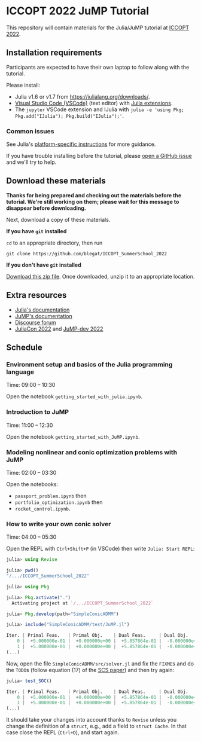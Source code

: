 # ICCOPT 2022 JuMP Tutorial

This repository will contain materials for the Julia/JuMP tutorial at
[ICCOPT 2022](https://iccopt2022.lehigh.edu/summer-school/summer-school-program/).

## Installation requirements

Participants are expected to have their own laptop to follow along with the tutorial.

Please install:
- Julia v1.6 or v1.7 from https://julialang.org/downloads/.
- [Visual Studio Code (VSCode)](https://code.visualstudio.com/) (text editor) with [Julia extensions](https://code.visualstudio.com/docs/languages/julia).
- The `jupyter` VSCode extension and IJulia with `julia -e 'using Pkg; Pkg.add("IJulia"); Pkg.build("IJulia");'`.

### Common issues

See Julia's
[platform-specific instructions](https://julialang.org/downloads/platform/#platform_specific_instructions_for_official_binaries)
for more guidance.

If you have trouble installing before the tutorial, please
[open a GitHub issue](https://github.com/blegat/ICCOPT_SummerSchool_2022/issues/new) and we'll try to help.

## Download these materials

**Thanks for being prepared and checking out the materials before the tutorial. We're still working on them; please wait for this message to disappear before downloading.**

Next, download a copy of these materials.

**If you have `git` installed**

`cd` to an appropriate directory, then run
```
git clone https://github.com/blegat/ICCOPT_SummerSchool_2022
```

**If you don't have `git` installed**

[Download this zip file](https://github.com/blegat/ICCOPT_SummerSchool_2022/archive/main.zip).
Once downloaded, unzip it to an appropriate location.

## Extra resources

- [Julia's documentation](https://docs.julialang.org/en/v1/)
- [JuMP's documentation](https://jump.dev/JuMP.jl/stable/)
- [Discourse forum](https://discourse.julialang.org/c/domain/opt/13)
- [JuliaCon 2022](https://juliacon.org/2022/) and [JuMP-dev 2022](https://jump.dev/meetings/juliacon2022/)

## Schedule

### Environment setup and basics of the Julia programming language

Time: 09:00 – 10:30

Open the notebook `getting_started_with_julia.ipynb`.

### Introduction to JuMP

Time: 11:00 – 12:30

Open the notebook `getting_started_with_JuMP.ipynb`.

### Modeling nonlinear and conic optimization problems with JuMP

Time: 02:00 – 03:30

Open the notebooks:
* `passport_problem.ipynb` then
* `portfolio_optimization.ipynb` then
* `rocket_control.ipynb`.

### How to write your own conic solver

Time: 04:00 – 05:30

Open the REPL with `Ctrl+Shift+P` (in VSCode) then write `Julia: Start REPL`:
```julia
julia> using Revise

julia> pwd()
"/.../ICCOPT_SummerSchool_2022"

julia> using Pkg

julia> Pkg.activate(".")
  Activating project at `/.../ICCOPT_SummerSchool_2022`

julia> Pkg.develop(path="SimpleConicADMM")

julia> include("SimpleConicADMM/test/JuMP.jl")

Iter. | Primal Feas.   | Primal Obj.    | Dual Feas.     | Dual Obj.      | Rel. gap    | Time (s)
    0 |  +5.000000e-01 |  +0.000000e+00 |  +5.857864e-01 |  -0.000000e+00 |   0.000e+00 |   5.364e-01
    1 |  +5.000000e-01 |  +0.000000e+00 |  +5.857864e-01 |  -0.000000e+00 |   0.000e+00 |   1.518e+00
(...)
```
Now, open the file `SimpleConicADMM/src/solver.jl` and fix the `FIXME`s and do
the `TODO`s (follow equation (17) of the
[SCS paper](https://web.stanford.edu/~boyd/papers/pdf/scs_long.pdf)) and then try again:
```julia
julia> test_SOC()

Iter. | Primal Feas.   | Primal Obj.    | Dual Feas.     | Dual Obj.      | Rel. gap    | Time (s)
    0 |  +5.000000e-01 |  +0.000000e+00 |  +5.857864e-01 |  -0.000000e+00 |   0.000e+00 |   5.364e-01
    1 |  +5.000000e-01 |  +0.000000e+00 |  +5.857864e-01 |  -0.000000e+00 |   0.000e+00 |   1.518e+00
(...)
```
It should take your changes into account thanks to `Revise` unless you change
the definition of a `struct`, e.g., add a field to `struct Cache`.
In that case close the REPL (`Ctrl+D`), and start again.
